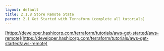 ```yaml
---
layout: default
title: 2.1.8 Store Remote State
parent: 2.1 Get Started with Terraform (complete all tutorials)
---
```


[https://developer.hashicorp.com/terraform/tutorials/aws-get-started/aws-remote](https://developer.hashicorp.com/terraform/tutorials/aws-get-started/aws-remote)